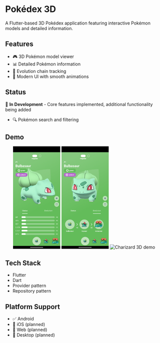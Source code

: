 # Pokédex 3D

A Flutter-based 3D Pokédex application featuring interactive Pokémon models and detailed information.

## Features
- 🎮 3D Pokémon model viewer
- 📊 Detailed Pokémon information
- 🔄 Evolution chain tracking
- 🎨 Modern UI with smooth animations

## Status
🚧 **In Development** - Core features implemented, additional functionality being added
- 🔍 Pokémon search and filtering


## Demo
<p align="center">
  <img src="demo/Screenshot_1761207453.png" alt="Screenshot 1" width="30%" />
  <img src="demo/Screenshot_1761207473.png" alt="Screenshot 2" width="30%" />
  <img src="demo/demo_gif.gif" alt="Charizard 3D demo" width="30%" />
  
</p>


## Tech Stack
- Flutter
- Dart
- Provider pattern
- Repository pattern

## Platform Support
- ✅ Android
- 🚧 iOS (planned)
- 🚧 Web (planned)
- 🚧 Desktop (planned)